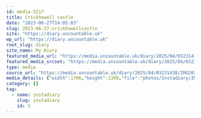 ```yaml
---
id: media-5217
title: Crickhowell castle
date: "2023-06-27T14:05:03"
slug: 2023-06-27-crickhowellcastle
site: "https://diary.uncountable.uk"
wp_url: "https://diary.uncountable.uk"
root_slug: diary
site_name: My Diary
featured_media_url: "https://media.uncountable.uk/diary/2025/04/03231438/IMG20230627150503~2.webp"
featured_media_srcset: "https://media.uncountable.uk/diary/2025/04/03231438/IMG20230627150503~2-300x246.webp 300w, https://media.uncountable.uk/diary/2025/04/03231438/IMG20230627150503~2-1024x840.webp 1024w, https://media.uncountable.uk/diary/2025/04/03231438/IMG20230627150503~2-150x150.webp 150w, https://media.uncountable.uk/diary/2025/04/03231438/IMG20230627150503~2-640x525.webp 640w, https://media.uncountable.uk/diary/2025/04/03231438/IMG20230627150503~2.webp 1706w"
type: media
source_url: "https://media.uncountable.uk/diary/2025/04/03231438/IMG20230627150503~2.webp"
media_details: {"width":1706,"height":1399,"file":"photos/Instadiary/IMG20230627150503~2.webp","filesize":146338,"sizes":{"medium":{"file":"IMG20230627150503~2-300x246.webp","width":300,"height":246,"filesize":17396,"mime_type":"image/webp","source_url":"https://media.uncountable.uk/diary/2025/04/03231438/IMG20230627150503~2-300x246.webp"},"large":{"file":"IMG20230627150503~2-1024x840.webp","width":1024,"height":840,"filesize":142320,"mime_type":"image/webp","source_url":"https://media.uncountable.uk/diary/2025/04/03231438/IMG20230627150503~2-1024x840.webp"},"thumbnail":{"file":"IMG20230627150503~2-150x150.webp","width":150,"height":150,"filesize":5936,"mime_type":"image/webp","source_url":"https://media.uncountable.uk/diary/2025/04/03231438/IMG20230627150503~2-150x150.webp"},"mobwidth":{"file":"IMG20230627150503~2-640x525.webp","width":640,"height":525,"filesize":67618,"mime_type":"image/webp","source_url":"https://media.uncountable.uk/diary/2025/04/03231438/IMG20230627150503~2-640x525.webp"},"full":{"file":"IMG20230627150503~2.webp","width":1706,"height":1399,"mime_type":"image/webp","source_url":"https://media.uncountable.uk/diary/2025/04/03231438/IMG20230627150503~2.webp"}},"image_meta":{"aperture":"0","credit":"","camera":"","caption":"","created_timestamp":"0","copyright":"","focal_length":"0","iso":"0","shutter_speed":"0","title":"","orientation":"0","keywords":[]}}
category: []
tag:
  - name: instadiary
    slug: instadiary
    id: 5
---
```


